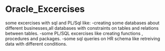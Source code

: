 # Oracle_Excercises
some excercises with sql and PL/Sql like:
-creating some databases about different businesses,all databases with constraints on
tables and relations between tables.
-some PL/SQL excercises like creating functions , procedures and packages.
-some sql queries on HR schema like retreiving data with different conditions.
